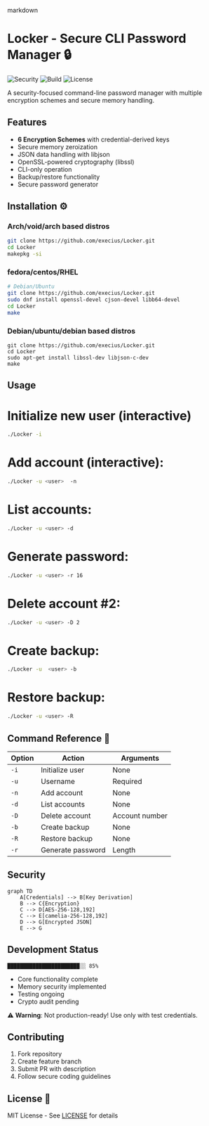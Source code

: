 

markdown
# Locker - Secure CLI Password Manager 🔒

![Security](https://img.shields.io/badge/Security-Level_3_Critical-red)
![Build](https://img.shields.io/badge/Build-In_Development-yellow)
![License](https://img.shields.io/badge/License-MIT-green)

A security-focused command-line password manager with multiple encryption schemes and secure memory handling.

## Features 
- **6 Encryption Schemes** with credential-derived keys
- Secure memory zeroization 
- JSON data handling with libjson
- OpenSSL-powered cryptography (libssl)
- CLI-only operation 
- Backup/restore functionality
- Secure password generator

## Installation ⚙️

### Arch/void/arch based distros
```bash
git clone https://github.com/execius/Locker.git
cd Locker
makepkg -si
```
### fedora/centos/RHEL
```bash
# Debian/Ubuntu
git clone https://github.com/execius/Locker.git
sudo dnf install openssl-devel cjson-devel libb64-devel
cd Locker
make
```
### Debian/ubuntu/debian based distros
```
git clone https://github.com/execius/Locker.git
cd Locker
sudo apt-get install libssl-dev libjson-c-dev   
make
```

## Usage 


# Initialize new user (interactive)
```bash
./Locker -i
```

# Add account (interactive):
```bash
./Locker -u <user>  -n
```
# List accounts:
```bash
./Locker -u <user> -d
```
# Generate password:
```bash
./Locker -u <user> -r 16
```
# Delete account #2:
```bash
./Locker -u <user> -D 2
```
# Create backup:
```bash
./Locker -u  <user> -b
```
# Restore backup:
```bash
./Locker -u <user> -R
```

## Command Reference 📖
| Option | Action                  | Arguments       |
|--------|-------------------------|-----------------|
| `-i`   | Initialize user         | None            |
| `-u`   | Username                | Required        |
| `-n`   | Add account             | None            |
| `-d`   | List accounts           | None            |
| `-D`   | Delete account          | Account number  |
| `-b`   | Create backup           | None            |
| `-R`   | Restore backup          | None            |
| `-r`   | Generate password       | Length          |

## Security 
```mermaid
graph TD
    A[Credentials] --> B[Key Derivation]
    B --> C{Encryption}
    C --> D[AES-256-128,192]
    C --> E[camelia-256-128,192]
    D --> G[Encrypted JSON]
    E --> G  
```

## Development Status 
```plaintext
███████████████████████░░ 85%
```

- Core functionality complete
- Memory security implemented
- Testing ongoing
- Crypto audit pending

⚠️ **Warning**: Not production-ready! Use only with test credentials.

## Contributing 
1. Fork repository
2. Create feature branch
3. Submit PR with description
4. Follow secure coding guidelines

## License 📄
MIT License - See [LICENSE](LICENSE) for details

